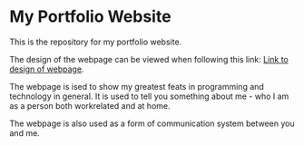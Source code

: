 # My Portfolio Website
This is the repository for my portfolio website.

The design of the webpage can be viewed when following this link: [Link to design of webpage](https://www.figma.com/file/i3rEy2hGzCMSdwebTgvLTM/Personal-Portfolio?node-id=0%3A1).

The webpage is ised to show my greatest feats in programming and technology in general. It is used to tell you something about me - who I am as a person both workrelated and at home.

The webpage is also used as a form of communication system between you and me.
